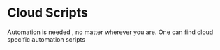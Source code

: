# Cloud Scripts
Automation is needed , no matter wherever you are. One can find cloud specific automation scripts
